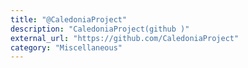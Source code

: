 ```yaml
---
title: "@CaledoniaProject"
description: "CaledoniaProject(github )"
external_url: "https://github.com/CaledoniaProject"
category: "Miscellaneous"
---
```

